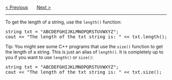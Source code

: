<a href="/Strings/NumbersAndStrings.md">&lt; Previous</a>
&nbsp;&nbsp;&nbsp;&nbsp;&nbsp;
<a href="/Strings/Access.md">Next &gt;</a>
<hr>
To get the length of a string, use the <code>length()</code> function:
<pre>
string txt = "ABCDEFGHIJKLMNOPQRSTUVWXYZ";
cout &lt;&lt; "The length of the txt string is: " &lt;&lt; txt.length();
</pre>
Tip: You might see some C++ programs that use the <code>size()</code> function to get the length of a string. This is just an alias of <code>length()</code>. It is completely up to you if you want to use <code>length()</code> or <code>size()</code>:
<pre>
string txt = "ABCDEFGHIJKLMNOPQRSTUVWXYZ";
cout &lt;&lt; "The length of the txt string is: " &lt;&lt; txt.size();
</pre>
